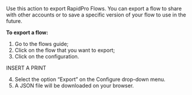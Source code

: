 Use this action to export RapidPro Flows. You can export a flow to share with other accounts or to save a specific version of your flow to use in the future.

**To export a flow:**

1. Go to the flows guide;
2. Click on the flow that you want to export;
3. Click on the configuration.

INSERT A PRINT

4. Select the option “Export” on the Configure drop-down menu.
5. A JSON file will be downloaded on your browser.
